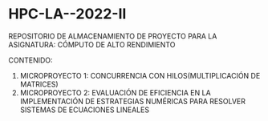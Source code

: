 # HPC-LA--2022-II
REPOSITORIO DE ALMACENAMIENTO DE PROYECTO PARA LA ASIGNATURA: CÓMPUTO DE ALTO RENDIMIENTO 

CONTENIDO:

1. MICROPROYECTO 1: CONCURRENCIA CON HILOS(MULTIPLICACIÓN DE MATRICES)
2. MICROPROYECTO 2: EVALUACIÓN DE EFICIENCIA EN LA IMPLEMENTACIÓN DE ESTRATEGIAS NUMÉRICAS PARA RESOLVER SISTEMAS DE ECUACIONES LINEALES
